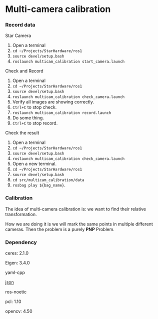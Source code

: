 # Multi-camera calibration

### Record data

Star Camera

1. Open a terminal
2. `cd ~/Projects/StarHardware/ros1`
3. `source devel/setup.bash`
4. `roslaunch multicam_calibration start_camera.launch`

Check and Record

1. Open a terminal
2. `cd ~/Projects/StarHardware/ros1`
3. `source devel/setup.bash`
4. `roslaunch multicam_calibration check_camera.launch`
5. Verify all images are showing correctly.
6. `Ctrl+C` to stop check.
7. `roslaunch multicam_calibration record.launch`
8. Do some thing.
9. `Ctrl+C` to stop record.

Check the result

1. Open a terminal
2. `cd ~/Projects/StarHardware/ros1`
3. `source devel/setup.bash`
4.  `roslaunch multicam_calibration check_camera.launch`
5. Open a new terminal.
6. `cd ~/Projects/StarHardware/ros1` 
7. `source devel/setup.bash`
8. `cd src/multicam_calibration/data` 
9. `rosbag play ${bag_name}`.

### Calibration

The idea of multi-camera calibration is: we want to find their relative transformation. 

How we are doing it is we will mark the same points in multiple different cameras. Then the problem is a purely **PNP** Problem.

### Dependency

ceres: 2.1.0

Eigen: 3.4.0

yaml-cpp

[json](https://github.com/nlohmann/json)

ros-noetic

pcl: 1.10

opencv: 4.50
